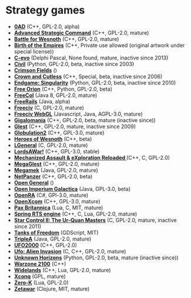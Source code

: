 # Strategy games

[comment]: # (start of autogenerated content, do not edit)
- **[0AD](0ad.md)** (C++, GPL-2.0, alpha)
- **[Advanced Strategic Command](asc.md)** (C++, GPL-2.0, mature)
- **[Battle for Wesnoth](wesnoth.md)** (C++, GPL-2.0, mature)
- **[Birth of the Empires](birth_of_the_empires.md)** (C++, Private use allowed (original artwork under special license))
- **[C-evo](c_evo.md)** (Delphi Pascal, None found, mature, inactive since 2013)
- **[Civil](civil.md)** (Python, GPL-2.0, beta, inactive since 2003)
- **[Crimson Fields](crimson_fields.md)** ()
- **[Crown and Cutless](crown_and_cutless.md)** (C++, Special, beta, inactive since 2006)
- **[Endgame: Singularity](singularity.md)** (Python, GPL-2.0, beta, inactive since 2010)
- **[Free Orion](freeorion.md)** (C++, Python, GPL-2.0, beta)
- **[FreeCol](freecol.md)** (Java 8, GPL-2.0, mature)
- **[FreeRails](freerails.md)** (Java, alpha)
- **[Freeciv](freeciv.md)** (C, GPL-2.0, mature)
- **[Freeciv WebGL](freeciv_web.md)** (Javascript, Java, AGPL-3.0, mature)
- **[Gigalomania](gigalomania.md)** (C++, GPL-2.0, beta, mature (inactive since))
- **[Glest](glest.md)** (C++, GPL-2.0, mature, inactive since 2009)
- **[Globulation2](globulation2.md)** (C++, GPL-3.0, mature)
- **[Heroes of Wesnoth](heroes_of_wesnoth.md)** (C++, beta)
- **[LGeneral](lgeneral.md)** (C, GPL-2.0, mature)
- **[LordsAWar!](lordsawar.md)** (C++, GPL-3.0, stable)
- **[Mechanized Assault & eXploration Reloaded ](maxr.md)** (C++, C, GPL-2.0)
- **[MegaGlest](megaglest.md)** (C++, GPL-2.0, mature)
- **[Megamek](megamek.md)** (Java, GPL-2.0, mature)
- **[NetPanzer](netpanzer.md)** (C++, GPL-2.0, beta)
- **[Open General](open_general.md)** ()
- **[Open Imperium Galactica](open_imperium_galactica.md)** (Java, GPL-3.0, beta)
- **[OpenRA](openra.md)** (C#, GPl-3.0, mature)
- **[OpenXcom](openxcom.md)** (C++, GPL-3.0, mature)
- **[Pax Britannica](pax_britannica.md)** (Lua, C, MIT, mature)
- **[Spring RTS engine](spring.md)** (C++, C, Lua, GPL-2.0, mature)
- **[Star Control II: The Ur-Quan Masters](star_control_2.md)** (C, GPL-2.0, mature, inactive since 2011)
- **[Tanks of Freedom](tanks_of_freedom.md)** (GDScript, MIT)
- **[TripleA](triplea.md)** (Java, GPL-2.0, mature)
- **[UFO2000](ufo2000.md)** (C++, GPL-2.0)
- **[Ufo: Alien Invasion](ufo_alien_invasion.md)** (C, C++, GPL-2.0, mature)
- **[Unknown Horizons](unknown_horizons.md)** (Python, GPL-2.0, beta, mature (inactive since))
- **[Warzone 2100](warzone_2100.md)** (C++)
- **[Widelands](widelands.md)** (C++, Lua, GPL-2.0, mature)
- **[Xconq](xconq.md)** (GPL, mature)
- **[Zero-K](zero_k.md)** (Lua, GPL-2.0)
- **[Zetawar](zetawar.md)** (Clojure, MIT, mature)

[comment]: # (end of autogenerated content)